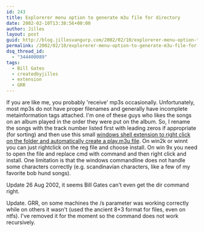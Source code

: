 ```yaml
---
id: 243
title: Explorerer menu option to generate m3u file for directory
date: 2002-02-10T13:38:56+00:00
author: Jilles
layout: post
guid: http://blog.jillesvangurp.com/2002/02/10/explorerer-menu-option-to-generate-m3u-file-for-directory/
permalink: /2002/02/10/explorerer-menu-option-to-generate-m3u-file-for-directory/
dsq_thread_id:
  - "344400089"
tags:
  - Bill Gates
  - createdbyjilles
  - extension
  - GRR
---
```

If you are like me, you probably 						    		'receive' mp3s occasionally. Unfortunately, 						    		most mp3s do not have proper filenames and 						    		generally have incomplete metainformation 						    		tags attached. I'm one of these guys who 						    		likes the songs on an album played in the 						    		order they were put on the album. So, I rename 						    		the songs with the track number listed first 						    		with leading zeros if appropriate (for sorting) 						    		and then use this small 						    		<a href="http://www.jillesvangurp.com/nerdstuff/makem3u.reg">windows shell extension to right click on 						    		the folder and automatically create a play.m3u 						    		file</a>. On win2k or winnt you can just rightclick 						    		on the reg file and choose install. On win 						    		9x you need to open the file and replace 						    		cmd with command and then right click and 						    		install. One limitation is that the windows 						    		commandline does not handle some characters 						    		correctly (e.g. scandinavian characters, 						    		like a few of my favorite bob hund songs).

Update 26 Aug 2002, it seems Bill Gates can't 						    		even get the dir command right.

Update. GRR, on some 						    		machines the /s parameter was working correctly while 						    		on others it wasn't (used the ancient 8+3 						    		format for files, even on ntfs). I've removed 						    		it for the moment so the command does not 						    		work recursively.